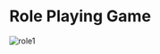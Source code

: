 # Role Playing Game
![role1](https://github.com/Apache-ghost/rolePlayingGame/assets/125418589/84bef920-b5d0-4f96-8588-b3bd2513d391)
